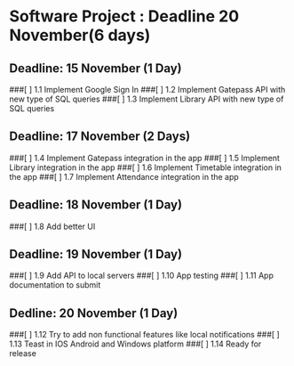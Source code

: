# Software Project : Deadline 20 November(6 days)

## Deadline: 15 November (1 Day)
###[ ] 1.1     Implement Google Sign In
###[ ] 1.2     Implement Gatepass API with new type of SQL queries
###[ ] 1.3     Implement Library API with new type of SQL queries
    
## Deadline: 17 November (2 Days)
###[ ] 1.4     Implement Gatepass integration in the app
###[ ] 1.5     Implement Library integration in the app
###[ ] 1.6     Implement Timetable integration in the app
###[ ] 1.7     Implement Attendance integration in the app

## Deadline: 18 November (1 Day)
###[ ] 1.8     Add better UI

## Deadline: 19 November (1 Day)
###[ ] 1.9     Add API to local servers
###[ ] 1.10    App testing
###[ ] 1.11    App documentation to submit

## Dedline: 20 November (1 Day)
###[ ] 1.12    Try to add non functional features like local notifications
###[ ] 1.13    Teast in IOS Android and Windows platform
###[ ] 1.14    Ready for release
